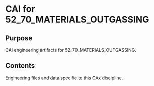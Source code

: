 # CAI for 52_70_MATERIALS_OUTGASSING

## Purpose
CAI engineering artifacts for 52_70_MATERIALS_OUTGASSING.

## Contents
Engineering files and data specific to this CAx discipline.
